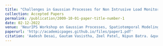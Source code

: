 ```yaml
---
title: "Challenges in Gaussian Processes for Non Intrusive Load Monitoring"
collection: Accepted Papers
permalink: /publication/2009-10-01-paper-title-number-1
date: 02-12-2022
venue: 'NeurIPS Workshop on Gaussian Processes, Spatiotemporal Modeling, and Decision-making Systems'
paperurl: 'http://academicpages.github.io/files/paper1.pdf'
citation: 'Aadesh Desai, Gautam Vasistha, Zeel Patel, Nipun Batra. &quot;Challenges in Gaussian Processes for Non Intrusive Load Monitoring.&quot; <i>NeurIPS Workshop on Gaussian Processes, Spatiotemporal Modeling, and Decision-making Systems (GPSMDMS) 2022</i>.'
---
```

<!-- This paper is about the number 1. The number 2 is left for future work.

[Download paper here](http://academicpages.github.io/files/paper1.pdf)

Recommended citation: Your Name, You. (2009). "Paper Title Number 1." <i>Journal 1</i>. 1(1). -->

